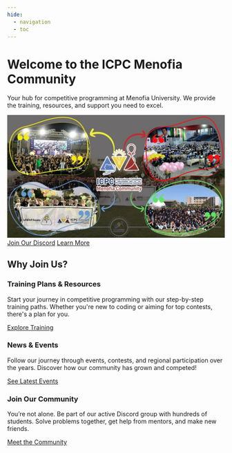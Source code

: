 ```yaml
---
hide:
  - navigation
  - toc
---
```


<div class="hero-section">
  <h1>Welcome to the ICPC Menofia Community</h1>
  <p class="md-typeset hero-subtitle">Your hub for competitive programming at Menofia University. We provide the training, resources, and support you need to excel.</p>
  <img src="assets/images/community_banner.jpg" alt="ICPC Menofia Community Banner" loading="lazy">
  <div class="hero-buttons">
    <a href="https://discord.gg/bdKQ3RSSxK" target="_blank" class="md-button md-button--primary md-button--large">Join Our Discord</a>
    <a href="/community/about_us/" class="md-button md-button--large">Learn More</a>
  </div>
</div>

## Why Join Us?

<div class="cards-grid">
  <div class="card">
    <h3>Training Plans & Resources</h3>
    <p>Start your journey in competitive programming with our step-by-step training paths. Whether you're new to coding or aiming for top contests, there's a plan for you.</p>
    <a href="/training/" class="md-button">Explore Training</a>
  </div>
  <div class="card">
    <h3>News & Events</h3>
    <p>  Follow our journey through events, contests, and regional participation over the years. Discover how our community has grown and competed!</p>
    <a href="/news/" class="md-button">See Latest Events</a>
  </div>
  <div class="card">
    <h3>Join Our Community</h3>
    <p>You’re not alone. Be part of our active Discord group with hundreds of students. Solve problems together, get help from mentors, and make new friends.</p>
    <a href="/community/join_us/" class="md-button">Meet the Community</a>
  </div>
</div>

